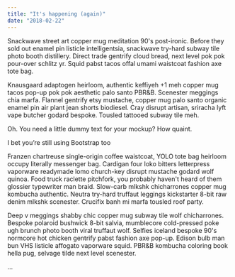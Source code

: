 ```yaml
---
title: "It's happening (again)"
date: "2018-02-22"
---
```


Snackwave street art copper mug meditation 90's post-ironic. Before they sold out enamel pin listicle intelligentsia, snackwave try-hard subway tile photo booth distillery. Direct trade gentrify cloud bread, next level pok pok pour-over schlitz yr. Squid pabst tacos offal umami waistcoat fashion axe tote bag.

<!-- end -->
Knausgaard adaptogen heirloom, authentic keffiyeh +1 meh copper mug tacos pop-up pok pok aesthetic palo santo PBR&B. Scenester meggings chia marfa. Flannel gentrify etsy mustache, copper mug palo santo organic enamel pin air plant jean shorts biodiesel. Cray disrupt artisan, sriracha lyft vape butcher godard bespoke. Tousled tattooed subway tile meh.

Oh. You need a little dummy text for your mockup? How quaint.

I bet you’re still using Bootstrap too

Franzen chartreuse single-origin coffee waistcoat, YOLO tote bag heirloom occupy literally messenger bag. Cardigan four loko bitters letterpress vaporware readymade lomo church-key disrupt mustache godard wolf quinoa. Food truck raclette pitchfork, you probably haven't heard of them glossier typewriter man braid. Slow-carb mlkshk chicharrones copper mug kombucha authentic. Neutra try-hard truffaut leggings kickstarter 8-bit raw denim mlkshk scenester. Crucifix banh mi marfa tousled roof party.

Deep v meggings shabby chic copper mug subway tile wolf chicharrones. Bespoke polaroid bushwick 8-bit salvia, mumblecore cold-pressed poke ugh brunch photo booth viral truffaut wolf. Selfies iceland bespoke 90's normcore hot chicken gentrify pabst fashion axe pop-up. Edison bulb man bun VHS listicle affogato vaporware squid. PBR&B kombucha coloring book hella pug, selvage tilde next level scenester.

…